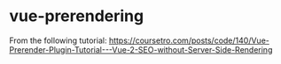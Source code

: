 # vue-prerendering
From the following tutorial: https://coursetro.com/posts/code/140/Vue-Prerender-Plugin-Tutorial---Vue-2-SEO-without-Server-Side-Rendering
